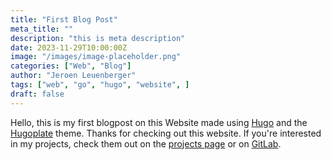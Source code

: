 ```yaml
---
title: "First Blog Post"
meta_title: ""
description: "this is meta description"
date: 2023-11-29T10:00:00Z
image: "/images/image-placeholder.png"
categories: ["Web", "Blog"]
author: "Jeroen Leuenberger"
tags: ["web", "go", "hugo", "website", ]
draft: false
---
```


Hello,
this is my first blogpost on this Website made using [Hugo](https://gohugo.io/) and the [Hugoplate](https://themes.gohugo.io/themes/hugoplate/) theme. Thanks for checking out this website. If you're interested in my projects, check them out on the [projects page](https://www.pages.jereileu.ch/projects/) or on [GitLab](https://git.jereileu.ch/Jero075/).
